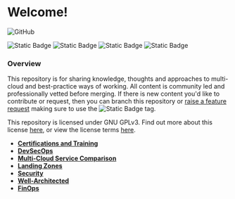 # Welcome!

![GitHub](https://img.shields.io/github/license/ascoarchitect/multi-cloud-architecture?color=purple)

![Static Badge](https://img.shields.io/badge/Cloud%20Provider-AWS-orange) ![Static Badge](https://img.shields.io/badge/Cloud%20Provider-Azure-lightblue) ![Static Badge](https://img.shields.io/badge/Cloud%20Provider-Google%20Cloud-blue) ![Static Badge](https://img.shields.io/badge/Cloud%20Provider-Agnostic-darkgreen)

### Overview

This repository is for sharing knowledge, thoughts and approaches to multi-cloud and best-practice ways of working. All content is community led and professionally vetted before merging. If there is new content you'd like to contribute or request, then you can branch this repository or [raise a feature request](./issues) making sure to use the ![Static Badge](https://img.shields.io/badge/feature-orange) tag.

This repository is licensed under GNU GPLv3. Find out more about this license [here](https://choosealicense.com/licenses/gpl-3.0/), or view the license terms [here](./LICENSE).

 - **[Certifications and Training](./certifications-and-training/README.md)**
 - **[DevSecOps](./devsecops/README.md)**
 -  **[Multi-Cloud Service Comparison](./multi-cloud-service-comparison/README.md)**
 -  **[Landing Zones](./landing-zones/README.md)**
 -  **[Security](./security/README.md)**
 -  **[Well-Architected](./well-architected/README.md)**
 -  **[FinOps](./finops/README.md)**
